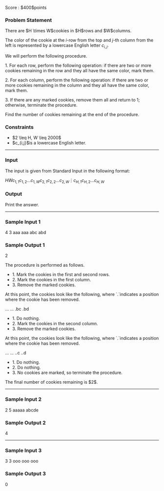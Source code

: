 
<div>

<span>

<span>

<p>
Score : $400$points
</p>

<div>

<section>

### **Problem Statement**

<p>
There are $H \times W$cookies in $H$rows and $W$columns.

The color of the cookie at the $i$-row from the top and $j$-th column from the left is represented by a lowercase English letter $c_{i,j}$.  
</p>

<p>
We will perform the following procedure.
</p>

<p>
1. For each row, perform the following operation: if there are two or more cookies remaining in the row and they all have the same color, mark them.  
</p>

<p>
2. For each column, perform the following operation: if there are two or more cookies remaining in the column and they all have the same color, mark them.  
</p>

<p>
3. If there are any marked cookies, remove them all and return to 1; otherwise, terminate the procedure.
</p>

<p>
Find the number of cookies remaining at the end of the procedure.
</p>

</section>

</div>

<div>

<section>

### **Constraints**

<ul>

<li>
$2 \leq H, W \leq 2000$
</li>

<li>
$c_{i,j}$is a lowercase English letter.
</li>

</ul>

</section>

</div>

---

<div>

<div>

<section>

### **Input**

<p>
The input is given from Standard Input in the following format:
</p>

<div>

$H$$W$$c_{1,1}$$c_{1,2}$$\ldots$$c_{1,W}$$c_{2,1}$$c_{2,2}$$\ldots$$c_{2,W}$$\vdots$$c_{H,1}$$c_{H,2}$$\ldots$$c_{H,W}$
</div>

</section>

</div>

<div>

<section>

### **Output**

<p>
Print the answer.
</p>

</section>

</div>

</div>

---

<div>

<section>

### **Sample Input 1**

<div>

4 3
aaa
aaa
abc
abd

</div>

</section>

</div>

<div>

<section>

### **Sample Output 1**

<div>

2

</div>

<p>
The procedure is performed as follows.
</p>

<ul>

<li>
1. Mark the cookies in the first and second rows.
</li>

<li>
2. Mark the cookies in the first column.
</li>

<li>
3. Remove the marked cookies.
</li>

</ul>

<p>
At this point, the cookies look like the following, where  `.`indicates a position where the cookie has been removed.
</p>

<div>

...
...
.bc
.bd

</div>

<ul>

<li>
1. Do nothing.
</li>

<li>
2. Mark the cookies in the second column.
</li>

<li>
3. Remove the marked cookies.
</li>

</ul>

<p>
At this point, the cookies look like the following, where  `.`indicates a position where the cookie has been removed.
</p>

<div>

...
...
..c
..d

</div>

<ul>

<li>
1. Do nothing.
</li>

<li>
2. Do nothing.
</li>

<li>
3. No cookies are marked, so terminate the procedure.
</li>

</ul>

<p>
The final number of cookies remaining is $2$.
</p>

</section>

</div>

---

<div>

<section>

### **Sample Input 2**

<div>

2 5
aaaaa
abcde

</div>

</section>

</div>

<div>

<section>

### **Sample Output 2**

<div>

4

</div>

</section>

</div>

---

<div>

<section>

### **Sample Input 3**

<div>

3 3
ooo
ooo
ooo

</div>

</section>

</div>

<div>

<section>

### **Sample Output 3**

<div>

0

</div>

</section>

</div>

</span>

</span>

</div>
